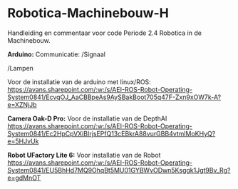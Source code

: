 # Robotica-Machinebouw-H
Handleiding en commentaar voor code Periode 2.4 Robotica in de Machinebouw.

**Arduino:**
Communicatie:
/Signaal

/Lampen

Voor de installatie van de arduino met linux/ROS:
https://avans.sharepoint.com/:w:/s/AEI-ROS-Robot-Operating-System0841/EcvqOJ_AaCBBpeAs9AySBakBoot705q47F-Zxn9xOW7k-A?e=XZNjJb

**Camera Oak-D Pro:**
Voor de installatie van de DepthAI
https://avans.sharepoint.com/:w:/s/AEI-ROS-Robot-Operating-System0841/Ec2HpCpVXiBIrjsEPfQ13cEBkrA88vurGBB4vtmlMoKHyQ?e=5HJvUk

**Robot UFactory Lite 6:**
Voor installatie van de Robot
https://avans.sharepoint.com/:w:/s/AEI-ROS-Robot-Operating-System0841/EU5BhHd7MQ9OhqBt5MU01GYBWvODwn5Ksggk1Jgt9Bv_Rg?e=gdMnOT
